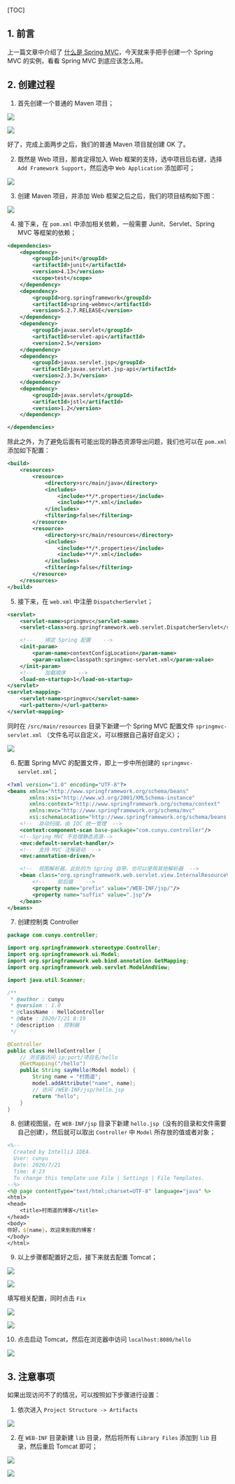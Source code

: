 [TOC]

## 1. 前言

上一篇文章中介绍了 [什么是 Spring MVC](https://mp.weixin.qq.com/s?__biz=MzIyNTg2MjkzNw==&mid=2247490264&idx=1&sn=82979ddd1b91aee809db9ccb7486b3ee&chksm=e8786eaedf0fe7b8c14ad3b921f5bb0e15ee0726cfaa4946fb7443ad27f0275871fd9e032fb5&token=54452008&lang=zh_CN#rd)，今天就来手把手创建一个 Spring MVC 的实例，看看 Spring MVC 到底应该怎么用。

## 2. 创建过程

1.  首先创建一个普通的 Maven 项目；

![](https://s1.ax1x.com/2020/07/21/U5Bew6.png)

![](https://s1.ax1x.com/2020/07/21/U5BuFO.png)

好了，完成上面两步之后，我们的普通 Maven 项目就创建 OK 了。

2.  既然是 Web 项目，那肯定得加入 Web 框架的支持，选中项目后右键，选择 `Add Framework Support`，然后选中 `Web Application` 添加即可；

![](https://s1.ax1x.com/2020/07/21/U5BJmt.png)

3.  创建 Maven 项目，并添加 Web 框架之后之后，我们的项目结构如下图：

![](https://s1.ax1x.com/2020/07/21/U5BY0P.png)

4.  接下来，在 `pom.xml` 中添加相关依赖，一般需要 Junit、Servlet、Spring MVC 等框架的依赖；

```xml
<dependencies>
    <dependency>
        <groupId>junit</groupId>
        <artifactId>junit</artifactId>
        <version>4.13</version>
        <scope>test</scope>
    </dependency>
    <dependency>
        <groupId>org.springframework</groupId>
        <artifactId>spring-webmvc</artifactId>
        <version>5.2.7.RELEASE</version>
    </dependency>
    <dependency>
        <groupId>javax.servlet</groupId>
        <artifactId>servlet-api</artifactId>
        <version>2.5</version>
    </dependency>
    <dependency>
        <groupId>javax.servlet.jsp</groupId>
        <artifactId>javax.servlet.jsp-api</artifactId>
        <version>2.3.3</version>
    </dependency>
    <dependency>
        <groupId>javax.servlet</groupId>
        <artifactId>jstl</artifactId>
        <version>1.2</version>
    </dependency>

</dependencies>
```

除此之外，为了避免后面有可能出现的静态资源导出问题，我们也可以在 `pom.xml` 添加如下配置：

```xml
<build>
    <resources>
        <resource>
            <directory>src/main/java</directory>
            <includes>
                <include>**/*.properties</include>
                <include>**/*.xml</include>
            </includes>
            <filtering>false</filtering>
        </resource>
        <resource>
            <directory>src/main/resources</directory>
            <includes>
                <include>**/*.properties</include>
                <include>**/*.xml</include>
            </includes>
            <filtering>false</filtering>
        </resource>
    </resources>
</build>
```

5.  接下来，在 `web.xml` 中注册 `DispatcherServlet`；

```xml
<servlet>
    <servlet-name>springmvc</servlet-name>
    <servlet-class>org.springframework.web.servlet.DispatcherServlet</servlet-class>

    <!--    绑定 Spring 配置    -->
    <init-param>
        <param-name>contextConfigLocation</param-name>
        <param-value>classpath:springmvc-servlet.xml</param-value>
    </init-param>
    <!--    加载顺序    -->
    <load-on-startup>1</load-on-startup>
</servlet>
<servlet-mapping>
    <servlet-name>springmvc</servlet-name>
    <url-pattern>/</url-pattern>
</servlet-mapping>
```

同时在 `/src/main/resources` 目录下新建一个 Spring MVC 配置文件 `springmvc-servlet.xml` （文件名可以自定义，可以根据自己喜好自定义）；

![](https://s1.ax1x.com/2020/07/21/U5DE9g.png)

6.  配置 Spring MVC 的配置文件，即上一步中所创建的 `springmvc-servlet.xml`；

```xml
<?xml version="1.0" encoding="UTF-8"?>
<beans xmlns="http://www.springframework.org/schema/beans"
       xmlns:xsi="http://www.w3.org/2001/XMLSchema-instance"
       xmlns:context="http://www.springframework.org/schema/context"
       xmlns:mvc="http://www.springframework.org/schema/mvc"
       xsi:schemaLocation="http://www.springframework.org/schema/beans http://www.springframework.org/schema/beans/spring-beans.xsd http://www.springframework.org/schema/context https://www.springframework.org/schema/context/spring-context.xsd http://www.springframework.org/schema/mvc https://www.springframework.org/schema/mvc/spring-mvc.xsd">
    <!--  自动扫描，由 IOC 统一管理  -->
    <context:component-scan base-package="com.cunyu.controller"/>
    <!--Spring MVC 不处理静态资源-->
    <mvc:default-servlet-handler/>
    <!--  支持 MVC 注解驱动  -->
    <mvc:annotation-driven/>

    <!--  视图解析器，此处的为 Spring 自带，也可以使用其他解析器  -->
    <bean class="org.springframework.web.servlet.view.InternalResourceViewResolver" id="internalResourceViewResolver">
        <!--    前后缀    -->
        <property name="prefix" value="/WEB-INF/jsp/"/>
        <property name="suffix" value=".jsp"/>
    </bean>
</beans>
```

7.  创建控制类 Controller

```java
package com.cunyu.controller;

import org.springframework.stereotype.Controller;
import org.springframework.ui.Model;
import org.springframework.web.bind.annotation.GetMapping;
import org.springframework.web.servlet.ModelAndView;

import java.util.Scanner;

/**
 * @author : cunyu
 * @version : 1.0
 * @className : HelloController
 * @date : 2020/7/21 8:19
 * @description : 控制器
 */

@Controller
public class HelloController {
    // 浏览器访问 ip:port/项目名/hello
    @GetMapping("/hello")
    public String sayHello(Model model) {
        String name = "村雨遥";
        model.addAttribute("name", name);
        // 访问 /WEB-INF/jsp/hello.jsp
        return "hello";
    }
}
```

8.  创建视图层，在 `WEB-INF/jsp` 目录下新建 `hello.jsp`（没有的目录和文件需要自己创建），然后就可以取出 `Controller` 中 `Model` 所存放的值或者对象；

```jsp
<%--
  Created by IntelliJ IDEA.
  User: cunyu
  Date: 2020/7/21
  Time: 8:23
  To change this template use File | Settings | File Templates.
--%>
<%@ page contentType="text/html;charset=UTF-8" language="java" %>
<html>
<head>
    <title>村雨遥的博客</title>
</head>
<body>
你好，${name}，欢迎来到我的博客！
</body>
</html>
```

9.  以上步骤都配置好之后，接下来就去配置 Tomcat；

![](https://s1.ax1x.com/2020/07/21/U5rYi8.png)

![](https://s1.ax1x.com/2020/07/21/U5rDZq.png)

填写相关配置，同时点击 `Fix`

![](https://s1.ax1x.com/2020/07/21/U5rIdx.png)

![](https://s1.ax1x.com/2020/07/21/U5rjOA.png)

10.  点击启动 Tomcat，然后在浏览器中访问 `localhost:8080/hello`

![](https://s1.ax1x.com/2020/07/21/U5sIXj.png)

## 3. 注意事项

如果出现访问不了的情况，可以按照如下步骤进行设置：

1.  依次进入 `Project Structure -> Artifacts` 

![](https://s1.ax1x.com/2020/07/21/U5sPfS.png)

2.  在 `WEB-INF` 目录新建 `lib` 目录，然后将所有 `Library Files` 添加到 `lib` 目录，然后重启 Tomcat 即可；

![](https://s1.ax1x.com/2020/07/21/U5s1l4.png)

![](https://gitee.com/cunyu1943/images/raw/master/ImgsUbuntu/20200510234310.png)

<link rel="stylesheet" href="https://cdnjs.cloudflare.com/ajax/libs/social-share.js/1.0.16/css/share.min.css">

<center><div class="social-share"></div></center>
<script type="text/javascript" src="https://cdnjs.cloudflare.com/ajax/libs/social-share.js/1.0.16/js/social-share.min.js"></script>


